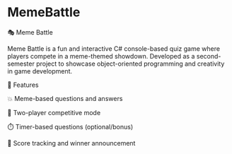 # MemeBattle

🎭 Meme Battle

Meme Battle is a fun and interactive C# console-based quiz game where players compete in a meme-themed showdown. Developed as a second-semester project to showcase object-oriented programming and creativity in game development.


📌 Features

💥 Meme-based questions and answers

👥 Two-player competitive mode

⏱️ Timer-based questions (optional/bonus)

🧠 Score tracking and winner announcement

